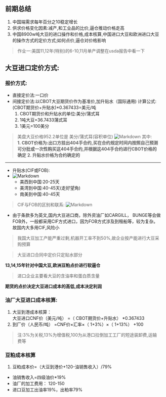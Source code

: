 ## 前期总结
1. 中国端需求每年百分之10稳定增长
2. 供求价格变化因素:减产,和工业品的比价,逼仓推动价格走高
3. 中国8900w吨大豆的进口操作和价格,成本核算,中国进口大豆和欧洲进口大豆的操作方式的定价方式;如何点价,逼仓对价格影响
> 作业一:美国11,12年(特别)的6-10,11月单产调整在usda报告中看一下
## 大豆进口定价方式:
### 报价方式:  
- 直接定价法:一口价  
- 间接定价法:以CBOT大豆期货价作为基准价,加升贴水（国际通用)
计算公式:(CBOT期货价+升贴水)*0.367433=美元/吨  
  1. CBOT期货价和升贴水的单位:美分/蒲式耳
  2. 1吨大豆=36.7433蒲式耳
  3. 1美元=100美分  
> 美盘大豆价格952.2单位是 美分/蒲式耳(容积单位)
 ![Markdown](http://i1.piimg.com/1949/4afd3d1aa2019ab9.png)
其中:  
**1. CBOT价格为:出口方挂出404手合约,买在合约规定时间内按照自己预测可分批或一次性购买这404手合约,并根据这404手合约进行CBOT价格的确定**
**2. 升贴水价格为合约确定的**  
------
- 升贴水(CIF或FOB):
- ![Markdown](http://i1.piimg.com/1949/4a84d9f9071520fa.jpg) 
  - 美西到中国:20-25天  
  - 美湾到中国:40-45天(走好望角)
  - 南美到中国:40-45天
> CIF与FOB的区别和联系:
![Markdown](http://i2.muimg.com/1949/26472e163ffcbebb.png)  
- 由于条款多为英文,国内大豆进口商，除外资油厂如CARGILL， BUNGE等会做FOB外，一般都采用CIF方式进口，因为FOB方式涉及到租船等，较为复杂。故国内大多用CIF,风险小  
> 我国大豆加工产能严重过剩,机器开工率不到50%,故企业按产能进行大豆采购预算  

> 大豆进口合同中定价只定贴水部分  

**13,14,15年针对中国大豆,欧洲豆粕点价进行软逼仓**  

> 进口企业主要看大豆的含油率和蛋白质含量  

**期货的点价决定大豆进口成本的高低,成本决定利润**  
### 油厂大豆进口成本核算:  
1. 大豆到港成本核算：  
大豆进口CNF价（美元/吨） =（ CBOT期货价+升贴水） *0.367433
2. 到厂价（人民币/吨） =CNF价×汇率×（ 1+3%）×（ 1+13%） +100  
> 注:3%为关税,13%为增值税,100为从港口拉倒加工工厂的短途装卸费,运输费等
### 豆粕成本核算  
1. 豆粕成本价=（大豆到港价+120-油销售收入）/79%
- 油销售收入=四级油价*19%  
- 油厂的加工费用： 120-150  
- 进口豆加工出油率19%，出粕率79%
